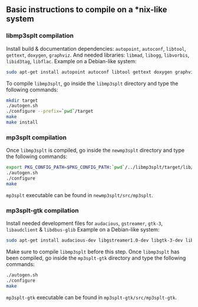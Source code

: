 ## Basic instructions to compile on a *nix-like system

### libmp3splt compilation

Install build & documentation dependencies: `autopoint`, `autoconf`, `libtool`, `gettext`, `doxygen`, `graphviz`.
And needed libraries: `libmad`, `libogg`, `libvorbis`, `libid3tag`, `libflac`.
Example on a Debian-like system:
```bash
sudo apt-get install autopoint autoconf libtool gettext doxygen graphviz libmad0-dev libogg-dev libvorbis-dev libid3tag0-dev libflac-dev
```

To compile `libmp3splt`, go inside the `libmp3splt` directory and type the following commands:
```bash
mkdir target
./autogen.sh
./configure --prefix=`pwd`/target
make
make install
```

### mp3splt compilation

Once `libmp3splt` is compiled, go inside the `newmp3splt` directory and type the following commands:
```bash
export PKG_CONFIG_PATH=$PKG_CONFIG_PATH:`pwd`/../libmp3splt/target/lib/pkgconfig/
./autogen.sh
./configure
make
```

`mp3splt` executable can be found in `newmp3splt/src/mp3splt`.

### mp3splt-gtk compilation

Install needed development files for `audacious`, `gstreamer`, `gtk-3`, `libaudclient` & `libdbus-glib`
Example on a Debian-like system:
```bash
sudo apt-get install audacious-dev libgstreamer1.0-dev libgtk-3-dev libaudclient-dev libdbus-glib-1-dev
```

Make sure to compile `libmp3splt` before this step.
Once `libmp3splt` has been compiled, go inside the `mp3splt-gtk` directory and type the following commands:
```bash
./autogen.sh
./configure
make
```

`mp3splt-gtk` executable can be found in `mp3splt-gtk/src/mp3splt-gtk`.
